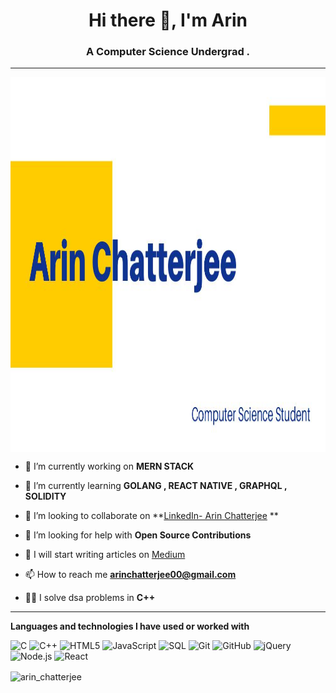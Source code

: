 <h1 align="center">Hi there 👋, I'm Arin </h1>
<h3 align="center">A Computer Science Undergrad . </h3>
<hr>
<a href="https://youtu.be/dQw4w9WgXcQ">
<img src="https://github.com/rollexxx23/rollexxx23/blob/main/0001.jpg?raw=true" width="600" height="600" align="center">
</a>


- 🔭 I’m currently working on **MERN STACK**

- 🌱 I’m currently learning **GOLANG , REACT NATIVE , GRAPHQL , SOLIDITY**

- 👯 I’m looking to collaborate on **[LinkedIn- Arin Chatterjee](https://www.linkedin.com/in/arin-chatterjee-b2a96a170/) **

- 🤝 I’m looking for help with **Open Source Contributions**

- 📝 I will start writing articles on [Medium](https://medium.com/@arinchatterjee00)

- 📫 How to reach me **arinchatterjee00@gmail.com**

- 👨‍💻 I solve dsa problems in **C++**



<hr>

**Languages and technologies I have used or worked with** 

![C](https://img.shields.io/badge/-C-000000?style=flat&logo=C)
![C++](https://img.shields.io/badge/-C++-000000?style=flat&logo=C%2B%2B&logoColor=00599C)
![HTML5](https://img.shields.io/badge/-HTML5-000000?style=flat&logo=HTML5)
![JavaScript](https://img.shields.io/badge/-JavaScript-000000?style=flat&logo=javascript)
![SQL](https://img.shields.io/badge/-SQL-000000?style=flat&logo=MySQL)
![Git](https://img.shields.io/badge/-Git-000000?style=flat&logo=git&logoColor=F05032)
![GitHub](https://img.shields.io/badge/-GitHub-000000?style=flat&logo=github&logoColor=FFFFFF)
![jQuery](https://img.shields.io/badge/-jQuery-000000?style=flat&logo=jQuery&logoColor=0769AD)
![Node.js](https://img.shields.io/badge/-Node.js-000000?style=flat&logo=node.js&logoColor=339933)
![React](https://img.shields.io/badge/-React-000000?style=flat&logo=React&logoColor=61DAFB)



<p><img align="center" src="https://github-readme-stats.vercel.app/api?username=rollexxx23&theme=dark&show_icons=true" height="195" width="495" alt="arin_chatterjee" /></p>


